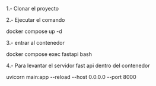 1.- Clonar el proyecto

2.- Ejecutar el comando

docker compose  up -d

3.- entrar al contenedor

docker compose exec fastapi bash

4.- Para levantar el servidor fast api dentro del contenedor

uvicorn main:app --reload --host 0.0.0.0 --port 8000
